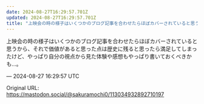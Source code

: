 ```yaml
---
date: 2024-08-27T16:29:57.701Z
updated: 2024-08-27T16:29:57.701Z
title: "上映会の時の様子はいくつかのブログ記事を合わせたらほぼカバーされていると思うから[...]"
---
```


<p>上映会の時の様子はいくつかのブログ記事を合わせたらほぼカバーされていると思うから、それで価値があると思った点は歴史に残ると思ったら満足してしまったけど、やっぱり自分の視点から見た体験や感想もやっぱり書いておくべきかも…。</p>

&mdash; 2024-08-27 16:29:57 UTC

Original URL: https://mastodon.social/@sakuramochi0/113034932892710197
